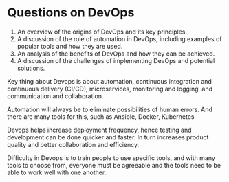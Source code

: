 # Questions on DevOps
1) An overview of the origins of DevOps and its key principles.
2) A discussion of the role of automation in DevOps, including examples of popular tools and how they are used.
3) An analysis of the benefits of DevOps and how they can be achieved.
4) A discussion of the challenges of implementing DevOps and potential solutions.


Key thing about Devops is about automation, continuous integration and continuous delivery (CI/CD), microservices, monitoring and logging, and communication and collaboration. 

Automation will always be to eliminate possibilities of human errors. And there are many tools for this, such as Ansible, Docker, Kubernetes

Devops helps increase deployment frequency, hence testing and development can be done quicker and faster. In turn increases product quality and better collaboration and efficiency.

Difficulty in Devops is to train people to use specific tools, and with many tools to choose from, everyone must be agreeable and the tools need to be able to work well with one another.